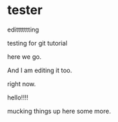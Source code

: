 # tester

edittttttting

testing for git tutorial

here we go.

And I am editing it too.

right now.

hello!!!!

mucking things up here some more.


